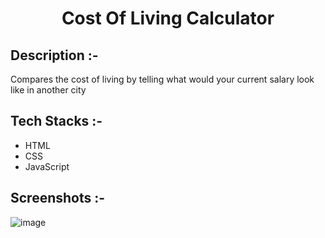 # <p align="center">Cost Of Living Calculator</p>

## Description :-

Compares the cost of living by telling what would your current salary look like in another city

## Tech Stacks :-

- HTML
- CSS
- JavaScript

## Screenshots :-

![image](https://github.com/user-attachments/assets/863cecda-be14-4741-a467-fbf4f34e965e)

